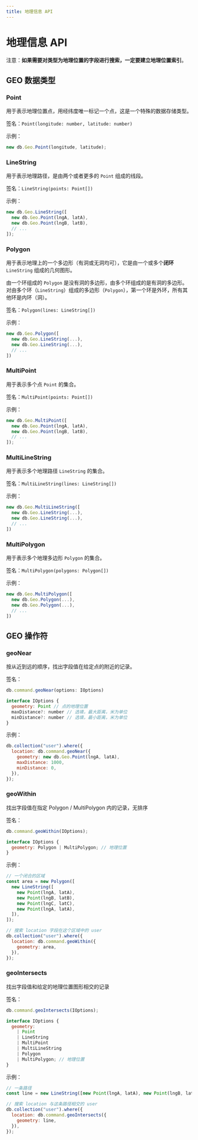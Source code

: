 ```yaml
---
title: 地理信息 API
---
```


# 地理信息 API

注意：**如果需要对类型为地理位置的字段进行搜索，一定要建立地理位置索引**。

## GEO 数据类型

### Point

用于表示地理位置点，用经纬度唯一标记一个点，这是一个特殊的数据存储类型。

签名：`Point(longitude: number, latitude: number)`

示例：

```js
new db.Geo.Point(longitude, latitude);
```

### LineString

用于表示地理路径，是由两个或者更多的 `Point` 组成的线段。

签名：`LineString(points: Point[])`

示例：

```js
new db.Geo.LineString([
  new db.Geo.Point(lngA, latA),
  new db.Geo.Point(lngB, latB),
  // ...
]);
```

### Polygon

用于表示地理上的一个多边形（有洞或无洞均可），它是由一个或多个**闭环** `LineString` 组成的几何图形。

由一个环组成的 `Polygon` 是没有洞的多边形，由多个环组成的是有洞的多边形。对由多个环（`LineString`）组成的多边形（`Polygon`），第一个环是外环，所有其他环是内环（洞）。

签名：`Polygon(lines: LineString[])`

示例：

```js
new db.Geo.Polygon([
  new db.Geo.LineString(...),
  new db.Geo.LineString(...),
  // ...
])
```

### MultiPoint

用于表示多个点 `Point` 的集合。

签名：`MultiPoint(points: Point[])`

示例：

```js
new db.Geo.MultiPoint([
  new db.Geo.Point(lngA, latA),
  new db.Geo.Point(lngB, latB),
  // ...
]);
```

### MultiLineString

用于表示多个地理路径 `LineString` 的集合。

签名：`MultiLineString(lines: LineString[])`

示例：

```js
new db.Geo.MultiLineString([
  new db.Geo.LineString(...),
  new db.Geo.LineString(...),
  // ...
])
```

### MultiPolygon

用于表示多个地理多边形 `Polygon` 的集合。

签名：`MultiPolygon(polygons: Polygon[])`

示例：

```js
new db.Geo.MultiPolygon([
  new db.Geo.Polygon(...),
  new db.Geo.Polygon(...),
  // ...
])
```

## GEO 操作符

### geoNear

按从近到远的顺序，找出字段值在给定点的附近的记录。

签名：

```js
db.command.geoNear(options: IOptions)

interface IOptions {
  geometry: Point // 点的地理位置
  maxDistance?: number // 选填，最大距离，米为单位
  minDistance?: number // 选填，最小距离，米为单位
}
```

示例：

```js
db.collection("user").where({
  location: db.command.geoNear({
    geometry: new db.Geo.Point(lngA, latA),
    maxDistance: 1000,
    minDistance: 0,
  }),
});
```

### geoWithin

找出字段值在指定 Polygon / MultiPolygon 内的记录，无排序

签名：

```js
db.command.geoWithin(IOptions);

interface IOptions {
  geometry: Polygon | MultiPolygon; // 地理位置
}
```

示例：

```js
// 一个闭合的区域
const area = new Polygon([
  new LineString([
    new Point(lngA, latA),
    new Point(lngB, latB),
    new Point(lngC, latC),
    new Point(lngA, latA),
  ]),
]);

// 搜索 location 字段在这个区域中的 user
db.collection("user").where({
  location: db.command.geoWithin({
    geometry: area,
  }),
});
```

### geoIntersects

找出字段值和给定的地理位置图形相交的记录

签名：

```js
db.command.geoIntersects(IOptions);

interface IOptions {
  geometry:
    | Point
    | LineString
    | MultiPoint
    | MultiLineString
    | Polygon
    | MultiPolygon; // 地理位置
}
```

示例：

```js
// 一条路径
const line = new LineString([new Point(lngA, latA), new Point(lngB, latB)]);

// 搜索 location 与这条路径相交的 user
db.collection("user").where({
  location: db.command.geoIntersects({
    geometry: line,
  }),
});
```
